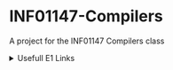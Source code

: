 # INF01147-Compilers

A project for the INF01147 Compilers class
<details>
	<summary>Usefull E1 Links</summary>
	
 - [Flex manual](http://dinosaur.compilertools.net/flex/manpage.html)
 - [Ignoring multiline comments with start states in compilers with Flex](https://efxa.org/2014/05/10/ignoring-multiline-comments-with-flex-start-states/)
 - [Regex101 - regex builder](https://regex101.com/)
</details>
